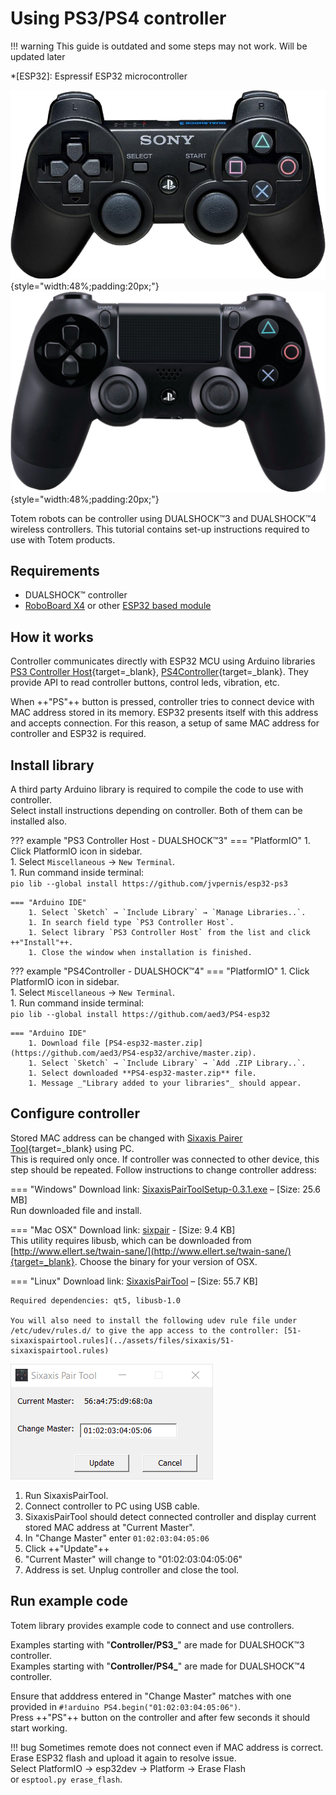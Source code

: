 # Using PS3/PS4 controller

!!! warning
    This guide is outdated and some steps may not work. Will be updated later

*[ESP32]: Espressif ESP32 microcontroller

![PS3 Controller](../assets/images/ps3.png){style="width:48%;padding:20px;"}
![PS4 Controller](../assets/images/ps4.png){style="width:48%;padding:20px;"}

Totem robots can be controller using DUALSHOCK™3 and DUALSHOCK™4 wireless controllers.
This tutorial contains set-up instructions required to use with Totem products.

## Requirements

* DUALSHOCK™ controller
* [RoboBoard X4](../modules/04.md) or other [ESP32 based module](arduino/index.md)

## How it works

Controller communicates directly with ESP32 MCU using Arduino libraries [PS3 Controller Host](https://github.com/jvpernis/esp32-ps3){target=_blank}, [PS4Controller](https://github.com/aed3/PS4-esp32){target=_blank}. They provide API to read controller buttons, control leds, vibration, etc.

When ++"PS"++ button is pressed, controller tries to connect device with MAC address stored in its memory. ESP32 presents itself with this address and accepts connection. For this reason, a setup of same MAC address for controller and ESP32 is required.

## Install library

A third party Arduino library is required to compile the code to use with controller.  
Select install instructions depending on controller. Both of them can be installed also.  

??? example "PS3 Controller Host - DUALSHOCK™3"
    === "PlatformIO"
        1. Click PlatformIO icon in sidebar.  
        1. Select `Miscellaneous` → `New Terminal`.  
        1. Run command inside terminal:  
            `pio lib --global install https://github.com/jvpernis/esp32-ps3`  

    === "Arduino IDE"
        1. Select `Sketch` → `Include Library` → `Manage Libraries..`.  
        1. In search field type `PS3 Controller Host`.  
        1. Select library `PS3 Controller Host` from the list and click ++"Install"++.  
        1. Close the window when installation is finished.  

??? example "PS4Controller - DUALSHOCK™4"
    === "PlatformIO"
        1. Click PlatformIO icon in sidebar.  
        1. Select `Miscellaneous` → `New Terminal`.  
        1. Run command inside terminal:  
            `pio lib --global install https://github.com/aed3/PS4-esp32`  

    === "Arduino IDE"
        1. Download file [PS4-esp32-master.zip](https://github.com/aed3/PS4-esp32/archive/master.zip).
        1. Select `Sketch` → `Include Library` → `Add .ZIP Library..`.  
        1. Select downloaded **PS4-esp32-master.zip** file.  
        1. Message _"Library added to your libraries"_ should appear.  

## Configure controller

Stored MAC address can be changed with [Sixaxis Pairer Tool](https://github.com/user-none/sixaxispairer){target=_blank} using PC.  
This is required only once. If controller was connected to other device, this step should be repeated.
Follow instructions to change controller address:

=== "Windows"
    Download link: [SixaxisPairToolSetup-0.3.1.exe](../assets/files/sixaxis/SixaxisPairToolSetup-0.3.1.exe) – [Size: 25.6 MB]  
    Run downloaded file and install.  

=== "Mac OSX"
    Download link: [sixpair](../assets/files/sixaxis/sixpair) - [Size: 9.4 KB]  
    This utility requires libusb, which can be downloaded from [http://www.ellert.se/twain-sane/](http://www.ellert.se/twain-sane/){target=_blank}. Choose the binary for your version of OSX.

=== "Linux"
    Download link: [SixaxisPairTool](../assets/files/sixaxis/SixaxisPairTool) – [Size: 55.7 KB]  

    Required dependencies: qt5, libusb-1.0  

    You will also need to install the following udev rule file under /etc/udev/rules.d/ to give the app access to the controller: [51-sixaxispairtool.rules](../assets/files/sixaxis/51-sixaxispairtool.rules)  

![Sixaxis Pair Tool](../assets/images/sixaxispairtool.png)  

1. Run SixaxisPairTool.  
1. Connect controller to PC using USB cable.  
1. SixaxisPairTool should detect connected controller and display current stored MAC address at "Current Master".
1. In "Change Master" enter `01:02:03:04:05:06`
1. Click ++"Update"++
1. "Current Master" will change to "01:02:03:04:05:06"
1. Address is set. Unplug controller and close the tool.  

## Run example code

Totem library provides example code to connect and use controllers.  

Examples starting with "**Controller/PS3_**" are made for DUALSHOCK™3 controller.  
Examples starting with "**Controller/PS4_**" are made for DUALSHOCK™4 controller.  

Ensure that adddress entered in "Change Master" matches with one provided in `#!arduino PS4.begin("01:02:03:04:05:06")`.  
Press ++"PS"++ button on the controller and after few seconds it should start working.  

!!! bug
    Sometimes remote does not connect even if MAC address is correct. Erase ESP32 flash and upload it again to resolve issue.  
    Select PlatformIO → esp32dev → Platform → Erase Flash  
    or `esptool.py erase_flash`.
